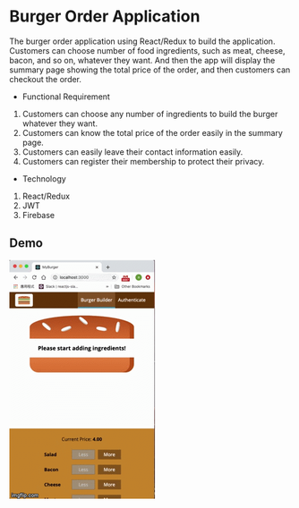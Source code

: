 # Burger Order Application

The burger order application using React/Redux to build the application. Customers can choose number of food ingredients,
such as meat, cheese, bacon, and so on, whatever they want. And then the app will display the summary page showing the total
price of the order, and then customers can checkout the order. 

- Functional Requirement <br/>
1. Customers can choose any number of ingredients to build the burger whatever they want.
2. Customers can know the total price of the order easily in the summary page.
3. Customers can easily leave their contact information easily. 
4. Customers can register their membership to protect their privacy.  

- Technology
1. React/Redux
2. JWT
3. Firebase

## Demo
[![Demo Doccou alpha](https://github.com/ChunPingYang/React_Burger/blob/master/src/assets/images/burgerGIF.gif)](https://youtu.be/eol2yQheNg4)
